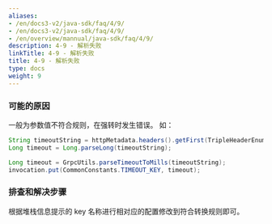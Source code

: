```yaml
---
aliases:
- /en/docs3-v2/java-sdk/faq/4/9/
- /en/docs3-v2/java-sdk/faq/4/9/
- /en/overview/mannual/java-sdk/faq/4/9/
description: 4-9 - 解析失败
linkTitle: 4-9 - 解析失败
title: 4-9 - 解析失败
type: docs
weight: 9
---
```







### 可能的原因

一般为参数值不符合规则，在强转时发生错误。
如：

```java
String timeoutString = httpMetadata.headers().getFirst(TripleHeaderEnum.SERVICE_TIMEOUT.getHeader());
Long timeout = Long.parseLong(timeoutString);

Long timeout = GrpcUtils.parseTimeoutToMills(timeoutString);
invocation.put(CommonConstants.TIMEOUT_KEY, timeout);
```

### 排查和解决步骤

根据堆栈信息提示的 key 名称进行相对应的配置修改到符合转换规则即可。
